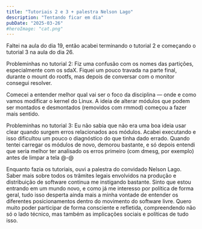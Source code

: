 ```yaml
---
title: "Tutoriais 2 e 3 + palestra Nelson Lago"
description: "Tentando ficar em dia"
pubDate: "2025-03-26"
#heroImage: "cat.png"
---
```


Faltei na aula do dia 19, então acabei terminando o tutorial 2 e começando o tutorial 3 na aula do dia 26. 

Probleminhas no tutorial 2: Fiz uma confusão com os nomes das partições, especialmente com os sdaX. Fiquei um pouco travada na parte final, durante o mount do rootfs, mas depois de conversar com o monitor consegui resolver.

Comecei a entender melhor qual vai ser o foco da disciplina — onde e como vamos modificar o kernel do Linux. A ideia de alterar módulos que podem ser montados e desmontados (removidos com rmmod) começou a fazer mais sentido.

Probleminhas no tutorial 3: Eu não sabia que não era uma boa ideia usar clear quando surgem erros relacionados aos módulos. Acabei executando e isso dificultou um pouco o diagnóstico do que tinha dado errado. Quando tentei carregar os módulos de novo, demorou bastante, e só depois entendi que seria melhor ter analisado os erros primeiro (com dmesg, por exemplo) antes de limpar a tela @-@

Enquanto fazia os tutoriais, ouvi a palestra do convidado Nelson Lago. Saber mais sobre todos os trâmites legais envolvidos na produção e distribuição de software continua me instigando bastante. Sinto que estou entrando em um mundo novo, e como já me interesso por política de forma geral, tudo isso desperta ainda mais a minha vontade de entender os diferentes posicionamentos dentro do movimento do software livre. Quero muito poder participar de forma consciente e refletida, compreendendo não só o lado técnico, mas também as implicações sociais e políticas de tudo isso.

